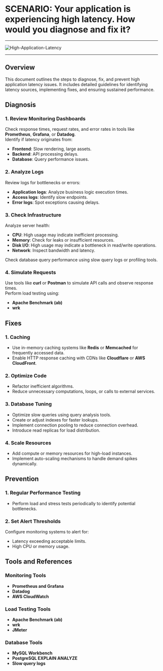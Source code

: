 # SCENARIO: Your application is experiencing high latency. How would you diagnose and fix it?
---
![High-Application-Latency](https://github.com/user-attachments/assets/6eaf901d-f4ae-4f15-84c0-b0aa902cf94a)

---
## Overview
This document outlines the steps to diagnose, fix, and prevent high application latency issues. It includes detailed guidelines for identifying latency sources, implementing fixes, and ensuring sustained performance.

## Diagnosis

### 1. Review Monitoring Dashboards
Check response times, request rates, and error rates in tools like **Prometheus**, **Grafana**, or **Datadog**.  
Identify if latency originates from:
- **Frontend**: Slow rendering, large assets.
- **Backend**: API processing delays.
- **Database**: Query performance issues.

### 2. Analyze Logs
Review logs for bottlenecks or errors:
- **Application logs**: Analyze business logic execution times.
- **Access logs**: Identify slow endpoints.
- **Error logs**: Spot exceptions causing delays.

### 3. Check Infrastructure
Analyze server health:
- **CPU**: High usage may indicate inefficient processing.
- **Memory**: Check for leaks or insufficient resources.
- **Disk I/O**: High usage may indicate a bottleneck in read/write operations.
- **Network**: Inspect bandwidth and latency.

Check database query performance using slow query logs or profiling tools.

### 4. Simulate Requests
Use tools like **curl** or **Postman** to simulate API calls and observe response times.  
Perform load testing using:
- **Apache Benchmark (ab)**
- **wrk**

## Fixes

### 1. Caching
- Use in-memory caching systems like **Redis** or **Memcached** for frequently accessed data.
- Enable HTTP response caching with CDNs like **Cloudflare** or **AWS CloudFront**.

### 2. Optimize Code
- Refactor inefficient algorithms.
- Reduce unnecessary computations, loops, or calls to external services.

### 3. Database Tuning
- Optimize slow queries using query analysis tools.
- Create or adjust indexes for faster lookups.
- Implement connection pooling to reduce connection overhead.
- Introduce read replicas for load distribution.

### 4. Scale Resources
- Add compute or memory resources for high-load instances.
- Implement auto-scaling mechanisms to handle demand spikes dynamically.

## Prevention

### 1. Regular Performance Testing
- Perform load and stress tests periodically to identify potential bottlenecks.

### 2. Set Alert Thresholds
Configure monitoring systems to alert for:
- Latency exceeding acceptable limits.
- High CPU or memory usage.

## Tools and References

### Monitoring Tools
- **Prometheus and Grafana**
- **Datadog**
- **AWS CloudWatch**

### Load Testing Tools
- **Apache Benchmark (ab)**
- **wrk**
- **JMeter**

### Database Tools
- **MySQL Workbench**
- **PostgreSQL EXPLAIN ANALYZE**
- **Slow query logs**

